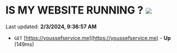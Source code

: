 # IS MY WEBSITE RUNNING ? [![](https://img.shields.io/static/v1?label=Sponsor&message=%E2%9D%A4&logo=GitHub&color=%23fe8e86)](https://github.com/sponsors/<username>)

Last updated: **2/3/2024, 9:36:57 AM**

- `GET` [https://youssefservice.me](https://youssefservice.me) - **Up** (149ms)
